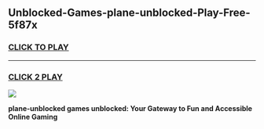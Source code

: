 
## Unblocked-Games-plane-unblocked-Play-Free-5f87x
<h3>
<a href="https://premium76.site?title=plane-unblocked&ref=18A1">CLICK TO PLAY</a></h3>
<hr>

<h3>
<a href="https://premium76.site?title=plane-unblocked&ref=18A1">CLICK 2 PLAY</a>
  
</h3>

<a href="https://premium76.site?title=plane-unblocked&ref=18A1"><img src="https://clearcache.store/games.png"></a>


**plane-unblocked games unblocked: Your Gateway to Fun and Accessible Online Gaming**
